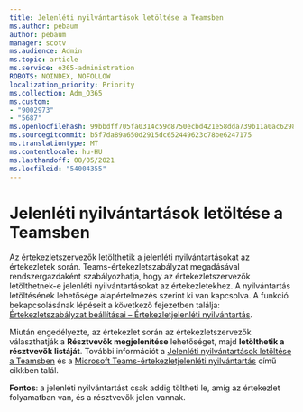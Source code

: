 ```yaml
---
title: Jelenléti nyilvántartások letöltése a Teamsben
ms.author: pebaum
author: pebaum
manager: scotv
ms.audience: Admin
ms.topic: article
ms.service: o365-administration
ROBOTS: NOINDEX, NOFOLLOW
localization_priority: Priority
ms.collection: Adm_O365
ms.custom:
- "9002973"
- "5687"
ms.openlocfilehash: 99bbdff705fa0314c59d8750ecbd421e58dda739b11a0ac6298e15aa03fd8e47
ms.sourcegitcommit: b5f7da89a650d2915dc652449623c78be6247175
ms.translationtype: MT
ms.contentlocale: hu-HU
ms.lasthandoff: 08/05/2021
ms.locfileid: "54004355"
---
```

# <a name="download-attendance-reports-in-teams"></a>Jelenléti nyilvántartások letöltése a Teamsben

Az értekezletszervezők letölthetik a jelenléti nyilvántartásokat az értekezletek során. Teams-értekezletszabályzat megadásával rendszergazdaként szabályozhatja, hogy az értekezletszervezők letölthetnek-e jelenléti nyilvántartásokat az értekezletekhez. A nyilvántartás letöltésének lehetősége alapértelmezés szerint ki van kapcsolva. A funkció bekapcsolásának lépéseit a következő fejezetben találja: [Értekezletszabályzat beállításai – Értekezletjelenléti nyilvántartás](https://docs.microsoft.com/microsoftteams/meeting-policies-in-teams#meeting-policy-settings---meeting-attendance-report).

Miután engedélyezte, az értekezlet során az értekezletszervezők választhatják a **Résztvevők megjelenítése** lehetőséget, majd **letölthetik a résztvevők listáját**. További információt a [Jelenléti nyilvántartások letöltése a Teamsben](https://support.office.com/article/download-attendance-reports-in-teams-ae7cf170-530c-47d3-84c1-3aedac74d310) és a [Microsoft Teams-értekezletjelenléti nyilvántartás](https://docs.microsoft.com/microsoftteams/teams-analytics-and-reports/meeting-attendance-report) című cikkben talál.

**Fontos**: a jelenléti nyilvántartást csak addig töltheti le, amíg az értekezlet folyamatban van, és a résztvevők jelen vannak.
